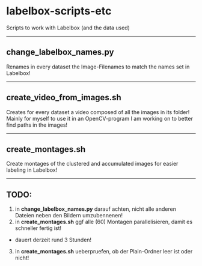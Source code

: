 # labelbox-scripts-etc
Scripts to work with Labelbox (and the data used)

---

## change_labelbox_names.py
Renames in every dataset the Image-Filenames to match the names set in Labelbox!

---

## create_video_from_images.sh
Creates for every dataset a video composed of all the images in its folder!
Mainly for myself to use it in an OpenCV-program I am working on to better find paths in the images!

---

## create_montages.sh
Create montages of the clustered and accumulated images for easier labeling in Labelbox!

---

## TODO:
1. in **change_labelbox_names.py** darauf achten, nicht alle anderen Dateien neben den Bildern umzubennenen!
2. in **create_montages.sh** ggf alle (60) Montagen parallelisieren, damit es schneller fertig ist!
- dauert derzeit rund 3 Stunden!
3. in **create_montages.sh** ueberpruefen, ob der Plain-Ordner leer ist oder nicht!
